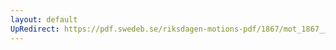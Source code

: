 ```yaml
---
layout: default
UpRedirect: https://pdf.swedeb.se/riksdagen-motions-pdf/1867/mot_1867__ak__00211/mot_1867__ak__00211_002.pdf
---
```

